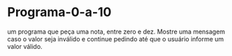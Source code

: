 # Programa-0-a-10
um programa que peça uma nota, entre zero e dez. Mostre uma mensagem caso o valor seja inválido e continue pedindo até que o usuário informe um valor válido.

